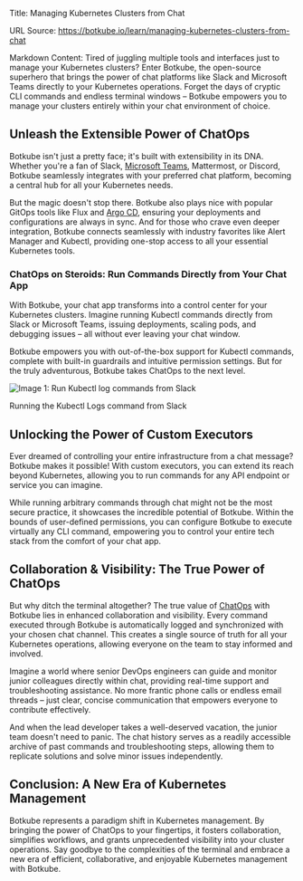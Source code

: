 Title: Managing Kubernetes Clusters from Chat

URL Source: https://botkube.io/learn/managing-kubernetes-clusters-from-chat

Markdown Content:
Tired of juggling multiple tools and interfaces just to manage your Kubernetes clusters? Enter Botkube, the open-source superhero that brings the power of chat platforms like Slack and Microsoft Teams directly to your Kubernetes operations. Forget the days of cryptic CLI commands and endless terminal windows – Botkube empowers you to manage your clusters entirely within your chat environment of choice.

Unleash the Extensible Power of ChatOps
---------------------------------------

Botkube isn't just a pretty face; it's built with extensibility in its DNA. Whether you're a fan of Slack, [Microsoft Teams](https://botkube.io/integration/teams), Mattermost, or Discord, Botkube seamlessly integrates with your preferred chat platform, becoming a central hub for all your Kubernetes needs.

But the magic doesn't stop there. Botkube also plays nice with popular GitOps tools like Flux and [Argo CD](https://botkube.io/integration/argo-cd-botkube-kubernetes-integration), ensuring your deployments and configurations are always in sync. And for those who crave even deeper integration, Botkube connects seamlessly with industry favorites like Alert Manager and Kubectl, providing one-stop access to all your essential Kubernetes tools.

### ChatOps on Steroids: Run Commands Directly from Your Chat App

With Botkube, your chat app transforms into a control center for your Kubernetes clusters. Imagine running Kubectl commands directly from Slack or Microsoft Teams, issuing deployments, scaling pods, and debugging issues – all without ever leaving your chat window.

Botkube empowers you with out-of-the-box support for Kubectl commands, complete with built-in guardrails and intuitive permission settings. But for the truly adventurous, Botkube takes ChatOps to the next level.

![Image 1: Run Kubectl log commands from Slack](https://assets-global.website-files.com/634fabb21508d6c9db9bc46f/6577844d2debf992311cf2d0_Screenshot%20of%20Kubectl%20Command.png)

Running the Kubectl Logs command from Slack

Unlocking the Power of Custom Executors
---------------------------------------

Ever dreamed of controlling your entire infrastructure from a chat message? Botkube makes it possible! With custom executors, you can extend its reach beyond Kubernetes, allowing you to run commands for any API endpoint or service you can imagine.

While running arbitrary commands through chat might not be the most secure practice, it showcases the incredible potential of Botkube. Within the bounds of user-defined permissions, you can configure Botkube to execute virtually any CLI command, empowering you to control your entire tech stack from the comfort of your chat app.

Collaboration & Visibility: The True Power of ChatOps
-----------------------------------------------------

But why ditch the terminal altogether? The true value of [ChatOps](https://botkube.io/learn/chatops) with Botkube lies in enhanced collaboration and visibility. Every command executed through Botkube is automatically logged and synchronized with your chosen chat channel. This creates a single source of truth for all your Kubernetes operations, allowing everyone on the team to stay informed and involved.

Imagine a world where senior DevOps engineers can guide and monitor junior colleagues directly within chat, providing real-time support and troubleshooting assistance. No more frantic phone calls or endless email threads – just clear, concise communication that empowers everyone to contribute effectively.

And when the lead developer takes a well-deserved vacation, the junior team doesn't need to panic. The chat history serves as a readily accessible archive of past commands and troubleshooting steps, allowing them to replicate solutions and solve minor issues independently.

Conclusion: A New Era of Kubernetes Management
----------------------------------------------

Botkube represents a paradigm shift in Kubernetes management. By bringing the power of ChatOps to your fingertips, it fosters collaboration, simplifies workflows, and grants unprecedented visibility into your cluster operations. Say goodbye to the complexities of the terminal and embrace a new era of efficient, collaborative, and enjoyable Kubernetes management with Botkube.

‍
